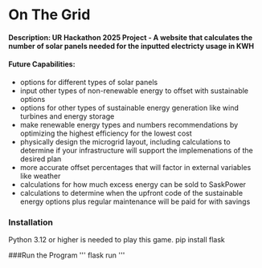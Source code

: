 # On The Grid
#### Description: UR Hackathon 2025 Project - A website that calculates the number of solar panels needed for the inputted electricty usage in KWH
#### Future Capabilities:
- options for different types of solar panels
- input other types of non-renewable energy to offset with sustainable options
- options for other types of sustainable energy generation like wind turbines and energy storage
- make renewable energy types and numbers recommendations by optimizing the highest efficiency for the lowest cost
- physically design the microgrid layout, including calculations to determine if your infrastructure will support the implemenations of the desired plan
- more accurate offset percentages that will factor in external variables like weather
- calculations for how much excess energy can be sold to SaskPower
- calculations to determine when the upfront code of the sustainable energy options plus regular maintenance will be paid for with savings


### Installation

Python 3.12 or higher is needed to play this game. 
pip install flask

###Run the Program
'''
flask run
'''
